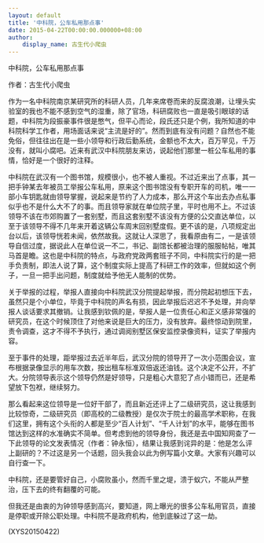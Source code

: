 ```yaml
---
layout: default
title: '中科院，公车私用那点事'
date: 2015-04-22T00:00:00.000000+08:00
author:
    display_name: 古生代小爬虫
---
```


中科院，公车私用那点事

作者：古生代小爬虫

作为一名中科院南京某研究所的科研人员，几年来席卷而来的反腐浪潮，让埋头实验室的我也不能不感到空气的湿重，除了官场，科研腐败也一直是吸引眼球的话题，中科院为段振豪事件很是憋气，但平心而论，段氏还只是个例，我所知道的中科院科学工作者，用场面话来说“主流是好的”。然而到底有没有问题？自然也不能免俗，但往往出在是一些小领导和行政后勤系统，金额也不太大，百万罕见，千万没有，就叫小腐吧。近来有武汉中科院朋友来访，说起他们那里一桩公车私用的事情，恰好是一个很好的注释。

中科院在武汉有一个图书馆，规模很小，也不被人重视。不过近来出了点事，其一把手钟某去年被员工举报公车私用，原来这个图书馆没有专职开车的司机，唯一一部小车钥匙就由领导掌握，说起来是节约了人力成本，那么开这个车出去办点私事似乎也不是什么大不了的事。而且领导家就在单位院子里，平时也用不上。不过该领导不该在市郊购置了一套别墅，而且这套别墅不该没有方便的公交直达单位，以至于该领导不得不几年来开着这辆公车周末回别墅度假。更不该的是，八项规定出台以后，该领导恍若未闻，依然故我。这就让人深思了，我看原由有二，一是该领导自信过度，据说此人在单位说一不二，书记、副馆长都被治理的服服帖帖，唯其马首是瞻。这也是中科院的特点，与政府党政两套班子不同，中科院实行的是一把手负责制，即法人说了算，这个制度实际上提高了科研工作的效率，但就如这个例子，一旦一把手出问题，制度就给予他无人能制的优势。

关于举报的过程，举报人直接向中科院武汉分院提起举报，而分院起初想压下去，虽然只是个小单位，毕竟于中科院的声名有损，因此举报后迟迟不予处理，并向举报人谈话要求其撤销。让我感到钦佩的是，举报人是一位责任心和正义感非常强的研究员，在这个时候顶住了对他来说是巨大的压力，没有放弃。最终惊动到院里，责令调查，这才不得不予执行，通过调阅别墅区保安监控录像资料，证实了举报内容。

至于事件的处理，距举报过去近半年后，武汉分院的领导开了一次小范围会议，宣布根据录像显示的用车次数，按出租车标准双倍返还油钱。这个决定不公开，不扩大。分院领导表示这个领导仍然是好领导，只是粗心大意犯了点小错而已，还是希望放下包袱，继续努力。

那么看起来这位领导是一位好干部了，而且新近还评上了二级研究员，这让我感到比较惊奇，二级研究员（即高校的二级教授）是仅次于院士的最高学术职称，在我们这里，拥有这个头衔的人都是至少“百人计划”、“千人计划”的水平，能够在图书馆达到这样的水准确实不简单。但考虑到他的领导身份，我还是去中国知网查了一下此领导的论文发表情况（作者：钟永恒），结果让我感到诧异的是：他是怎么评上副研的？不过这是另一个话题，回头我会以此为例写篇小文章。大家有兴趣可以自行查一下。

中科院，还是要管好自己，小腐败虽小，然而千里之堤，溃于蚁穴，不能从严整治，压下去的终有翻覆的可能。

但我还是由衷的为钟领导感到高兴，要知道，网上曝光的很多公车私用官员，直接是停职或开除公职处理。中科院不是政府机构，他到底躲过了这一劫。

(XYS20150422)

